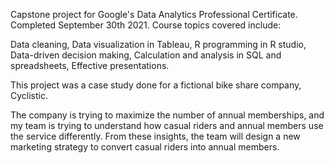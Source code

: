 Capstone project for Google's Data Analytics Professional Certificate. Completed September 30th 2021. Course topics covered include:

Data cleaning, Data visualization in Tableau, R programming in R studio, Data-driven decision making, Calculation and analysis in SQL and spreadsheets, Effective presentations.

This project was a case study done for a fictional bike share company,
Cyclistic.

The company is trying to maximize the number of annual memberships, and my team
is trying to understand how casual riders and annual members use the service
differently. From these insights, the team will design a new marketing strategy
to convert casual riders into annual members.

